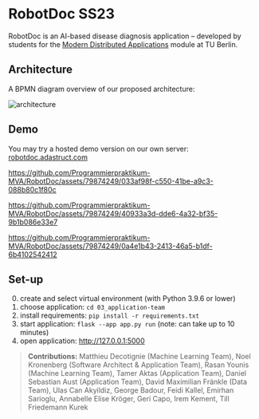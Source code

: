 # RobotDoc SS23

RobotDoc is an AI-based disease diagnosis application – developed by students for the [Modern Distributed Applications](https://moseskonto.tu-berlin.de/moses/modultransfersystem/bolognamodule/beschreibung/anzeigen.html?number=40908&version=2&sprache=1) module at TU Berlin. 

## Architecture

A BPMN diagram overview of our proposed architecture:

![architecture](https://github.com/Programmierpraktikum-MVA/RobotDoc/assets/79874249/1fbda45e-1306-4357-89f4-8283c0843c66)

## Demo

You may try a hosted demo version on our own server: [robotdoc.adastruct.com](https://robotdoc.adastruct.com/)

https://github.com/Programmierpraktikum-MVA/RobotDoc/assets/79874249/033af98f-c550-41be-a9c3-088b80c1f80c

https://github.com/Programmierpraktikum-MVA/RobotDoc/assets/79874249/40933a3d-dde6-4a32-bf35-9b1b086e33e7

https://github.com/Programmierpraktikum-MVA/RobotDoc/assets/79874249/0a4e1b43-2413-46a5-b1df-6b4102542412

## Set-up

0. create and select virtual environment (with Python 3.9.6 or lower)
1. choose application: ```cd 03_application-team```
2. install requirements: ```pip install -r requirements.txt```
3. start application: ```flask --app app.py run``` (note: can take up to 10 minutes)
4. open application: http://127.0.0.1:5000

[^1]: https://isis.tu-berlin.de/course/view.php?id=33313#section-

> **Contributions:** Matthieu Decotignie (Machine Learning Team), Noel Kronenberg (Software Architect & Application Team), Rasan Younis (Machine Learning Team), Tamer Aktas (Application Team), Daniel Sebastian Aust (Application Team), David Maximilian Fränkle (Data Team), Ulas Can Akyildiz, George Badour, Feidi Kallel, Emirhan Sarioglu, Annabelle Elise Kröger, Geri Capo, Irem Kement, Till Friedemann Kurek
